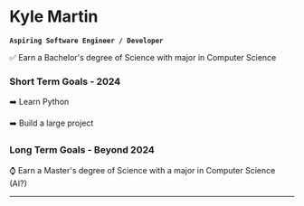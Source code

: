 # Kyle Martin

**`Aspiring Software Engineer / Developer`**

✅ Earn a Bachelor's degree of Science with major in Computer Science

### Short Term Goals - 2024

➡️ Learn Python

➡️ Build a large project

### Long Term Goals - Beyond 2024

⌚ Earn a Master's degree of Science with a major in Computer Science (AI?)

--- 
